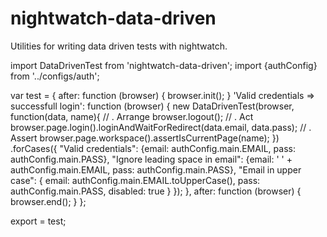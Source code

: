 # nightwatch-data-driven

Utilities for writing data driven tests with nightwatch.

import DataDrivenTest from 'nightwatch-data-driven';
import {authConfig}  from '../configs/auth';

var test = {
	after: function (browser) {
		browser.init();
	}
	'Valid credentials => successfull login': function (browser) {
		new DataDrivenTest(browser, function(data, name){
			// . Arrange
			browser.logout();
			// . Act
			browser.page.login().loginAndWaitForRedirect(data.email, data.pass);
			// . Assert
			browser.page.workspace().assertIsCurrentPage(name);
		})
	  	.forCases({
            "Valid credentials": {email: authConfig.main.EMAIL, pass: authConfig.main.PASS},
            "Ignore leading space in email": {email: ' ' + authConfig.main.EMAIL, pass: authConfig.main.PASS},
            "Email in upper case": {
                email: authConfig.main.EMAIL.toUpperCase(),
                pass: authConfig.main.PASS,
                disabled: true
            }
        });
    },
	after: function (browser) {
		browser.end();
	}
};

export = test;
